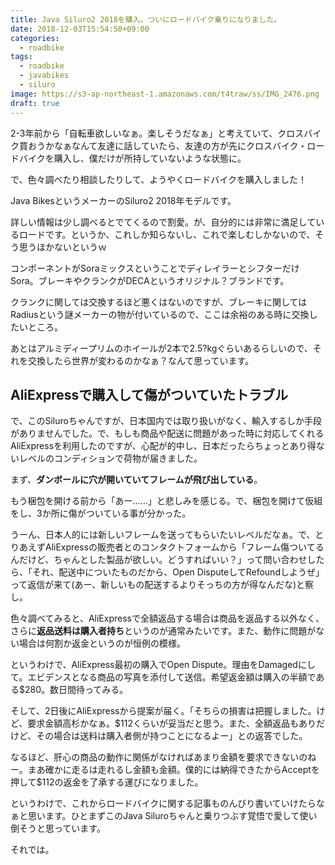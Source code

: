 ```yaml
---
title: Java Siluro2 2018を購入。ついにロードバイク乗りになりました。
date: 2018-12-03T15:54:50+09:00
categories:
  - roadbike
tags:
  - roadbike
  - javabikes
  - siluro
image: https://s3-ap-northeast-1.amazonaws.com/t4traw/ss/IMG_2476.png
draft: true
---
```

2-3年前から「自転車欲しいなぁ。楽しそうだなぁ」と考えていて、クロスバイク買おうかなぁなんて友達に話していたら、友達の方が先にクロスバイク・ロードバイクを購入し、僕だけが所持していないような状態に。

<!--more-->

で、色々調べたり相談したりして、ようやくロードバイクを購入しました！

Java BikesというメーカーのSiluro2 2018年モデルです。

詳しい情報は少し調べるとでてくるので割愛。が、自分的には非常に満足しているロードです。というか、これしか知らないし、これで楽しむしかないので、そう思うほかないというｗ

コンポーネントがSoraミックスということでディレイラーとシフターだけSora。ブレーキやクランクがDECAというオリジナル？ブランドです。

クランクに関しては交換するほど悪くはないのですが、ブレーキに関してはRadiusという謎メーカーの物が付いているので、ここは余裕のある時に交換したいところ。

あとはアルミディープリムのホイールが2本で2.5?kgぐらいあるらしいので、それを交換したら世界が変わるのかなぁ？なんて思っています。

## AliExpressで購入して傷がついていたトラブル

で、このSiluroちゃんですが、日本国内では取り扱いがなく、輸入するしか手段がありませんでした。で、もしも商品や配送に問題があった時に対応してくれるAliExpressを利用したのですが、心配が的中し、日本だったらちょっとあり得ないレベルのコンディションで荷物が届きました。

まず、**ダンボールに穴が開いていてフレームが飛び出している**。

もう梱包を開ける前から「あー……」と悲しみを感じる。で、梱包を開けて仮組をし、3か所に傷がついている事が分かった。

うーん、日本人的には新しいフレームを送ってもらいたいレベルだなぁ。で、とりあえずAliExpressの販売者とのコンタクトフォームから「フレーム傷ついてるんだけど、ちゃんとした製品が欲しい。どうすればいい？」って問い合わせしたら、「それ、配送中についたものだから、Open DisputeしてRefoundしようぜ」って返信が来て(あー、新しいもの配送するよりそっちの方が得なんだな)と察し。

色々調べてみると、AliExpressで全額返品する場合は商品を返品する以外なく、さらに**返品送料は購入者持ち**というのが通常みたいです。また、動作に問題がない場合は何割か返金というのが恒例の模様。

というわけで、AliExpress最初の購入でOpen Dispute。理由をDamagedにして。エビデンスとなる商品の写真を添付して送信。希望返金額は購入の半額である$280。数日間待ってみる。

そして、2日後にAliExpressから提案が届く。「そちらの損害は把握しました。けど、要求金額高杉かなぁ。$112くらいが妥当だと思う。また、全額返品もありだけど、その場合は送料は購入者側が持つことになるよー」との返答でした。

なるほど、肝心の商品の動作に関係がなければあまり金額を要求できないのねー。まあ確かに走るは走れるし金額も金額。僕的には納得できたからAcceptを押して$112の返金を了承する運びになりました。

というわけで、これからロードバイクに関する記事ものんびり書いていけたらなぁと思います。ひとまずこのJava Siluroちゃんと乗りつぶす覚悟で愛して使い倒そうと思っています。

それでは。

